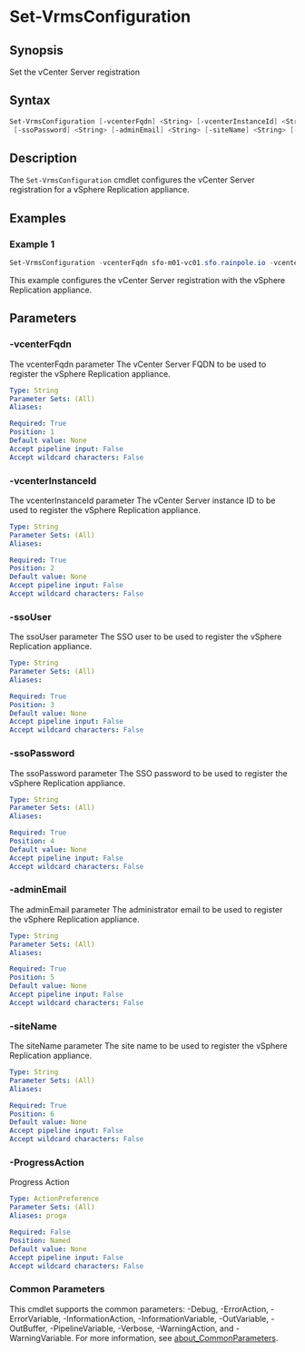 # Set-VrmsConfiguration

## Synopsis

Set the vCenter Server registration

## Syntax

```powershell
Set-VrmsConfiguration [-vcenterFqdn] <String> [-vcenterInstanceId] <String> [-ssoUser] <String>
 [-ssoPassword] <String> [-adminEmail] <String> [-siteName] <String> [-ProgressAction <ActionPreference>] [<CommonParameters>]
```

## Description

The `Set-VrmsConfiguration` cmdlet configures the vCenter Server registration for a vSphere Replication appliance.

## Examples

### Example 1

```powershell
Set-VrmsConfiguration -vcenterFqdn sfo-m01-vc01.sfo.rainpole.io -vcenterInstanceId 6d6399d4-65ce-4e68-8009-ed8a4735b4a2 -ssoUser administrator@vsphere.local -ssoPassword VMw@re1! -adminEmail vrms-administrator@rainpole.io -siteName SFO-M01
```

This example configures the vCenter Server registration with the vSphere Replication appliance.

## Parameters

### -vcenterFqdn

The vcenterFqdn parameter The vCenter Server FQDN to be used to register the vSphere Replication appliance.

```yaml
Type: String
Parameter Sets: (All)
Aliases:

Required: True
Position: 1
Default value: None
Accept pipeline input: False
Accept wildcard characters: False
```

### -vcenterInstanceId

The vcenterInstanceId parameter The vCenter Server instance ID to be used to register the vSphere Replication appliance.

```yaml
Type: String
Parameter Sets: (All)
Aliases:

Required: True
Position: 2
Default value: None
Accept pipeline input: False
Accept wildcard characters: False
```

### -ssoUser

The ssoUser parameter The SSO user to be used to register the vSphere Replication appliance.

```yaml
Type: String
Parameter Sets: (All)
Aliases:

Required: True
Position: 3
Default value: None
Accept pipeline input: False
Accept wildcard characters: False
```

### -ssoPassword

The ssoPassword parameter The SSO password to be used to register the vSphere Replication appliance.

```yaml
Type: String
Parameter Sets: (All)
Aliases:

Required: True
Position: 4
Default value: None
Accept pipeline input: False
Accept wildcard characters: False
```

### -adminEmail

The adminEmail parameter The administrator email to be used to register the vSphere Replication appliance.

```yaml
Type: String
Parameter Sets: (All)
Aliases:

Required: True
Position: 5
Default value: None
Accept pipeline input: False
Accept wildcard characters: False
```

### -siteName

The siteName parameter The site name to be used to register the vSphere Replication appliance.

```yaml
Type: String
Parameter Sets: (All)
Aliases:

Required: True
Position: 6
Default value: None
Accept pipeline input: False
Accept wildcard characters: False
```

### -ProgressAction

Progress Action

```yaml
Type: ActionPreference
Parameter Sets: (All)
Aliases: proga

Required: False
Position: Named
Default value: None
Accept pipeline input: False
Accept wildcard characters: False
```

### Common Parameters

This cmdlet supports the common parameters: -Debug, -ErrorAction, -ErrorVariable, -InformationAction, -InformationVariable, -OutVariable, -OutBuffer, -PipelineVariable, -Verbose, -WarningAction, and -WarningVariable. For more information, see [about_CommonParameters](http://go.microsoft.com/fwlink/?LinkID=113216).
